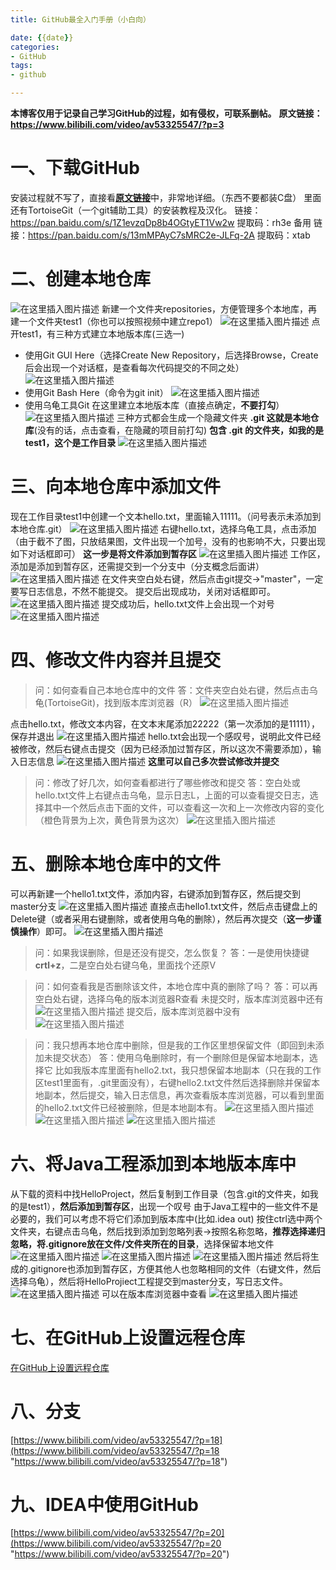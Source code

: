 ```yaml
---
title: GitHub最全入门手册（小白向）

date: {{date}}
categories:
- GitHub
tags:
- github

---
```

**本博客仅用于记录自己学习GitHub的过程，如有侵权，可联系删帖。**
**原文链接：https://www.bilibili.com/video/av53325547/?p=3**

# 一、下载GitHub
安装过程就不写了，直接看[**原文链接**](https://www.bilibili.com/video/av53325547/?p=3)中，非常地详细。（东西不要都装C盘）
里面还有TortoiseGit（一个git辅助工具）的安装教程及汉化。
链接：https://pan.baidu.com/s/1Z1evzqDp8b4OGtyET1Vw2w 提取码：rh3e
备用  链接：https://pan.baidu.com/s/13mMPAyC7sMRC2e-JLFq-2A  提取码：xtab 

# 二、创建本地仓库
![在这里插入图片描述](https://img-blog.csdnimg.cn/20190804093141239.png?x-oss-process=image/watermark,type_ZmFuZ3poZW5naGVpdGk,shadow_10,text_aHR0cHM6Ly9ibG9nLmNzZG4ubmV0L3FxXzQwMjc5MTUx,size_16,color_FFFFFF,t_70)
新建一个文件夹repositories，方便管理多个本地库，再建一个文件夹test1（你也可以按照视频中建立repo1）
![在这里插入图片描述](https://img-blog.csdnimg.cn/20190804094349834.PNG?x-oss-process=image/watermark,type_ZmFuZ3poZW5naGVpdGk,shadow_10,text_aHR0cHM6Ly9ibG9nLmNzZG4ubmV0L3FxXzQwMjc5MTUx,size_16,color_FFFFFF,t_70)
点开test1，有三种方式建立本地版本库(三选一)
 - 使用Git GUI Here（选择Create New Repository，后选择Browse，Create后会出现一个对话框，是查看每次代码提交的不同之处）
![在这里插入图片描述](https://img-blog.csdnimg.cn/20190804094848650.PNG?x-oss-process=image/watermark,type_ZmFuZ3poZW5naGVpdGk,shadow_10,text_aHR0cHM6Ly9ibG9nLmNzZG4ubmV0L3FxXzQwMjc5MTUx,size_16,color_FFFFFF,t_70)
 - 使用Git Bash Here（命令为git init）
![在这里插入图片描述](https://img-blog.csdnimg.cn/20190804095149346.PNG)
 - 使用乌龟工具Git 在这里建立本地版本库（直接点确定，**不要打勾**）
![在这里插入图片描述](https://img-blog.csdnimg.cn/20190804095310713.PNG?x-oss-process=image/watermark,type_ZmFuZ3poZW5naGVpdGk,shadow_10,text_aHR0cHM6Ly9ibG9nLmNzZG4ubmV0L3FxXzQwMjc5MTUx,size_16,color_FFFFFF,t_70)
三种方式都会生成一个隐藏文件夹  **.git  这就是本地仓库**(没有的话，点击查看，在隐藏的项目前打勾)
**包含 .git 的文件夹，如我的是test1，这个是工作目录**
![在这里插入图片描述](https://img-blog.csdnimg.cn/20190804095656610.PNG?x-oss-process=image/watermark,type_ZmFuZ3poZW5naGVpdGk,shadow_10,text_aHR0cHM6Ly9ibG9nLmNzZG4ubmV0L3FxXzQwMjc5MTUx,size_16,color_FFFFFF,t_70)
# 三、向本地仓库中添加文件
现在工作目录test1中创建一个文本hello.txt，里面输入11111。（问号表示未添加到本地仓库.git）
![在这里插入图片描述](https://img-blog.csdnimg.cn/20190804100251604.PNG)
右键hello.txt，选择乌龟工具，点击添加（由于截不了图，只放结果图，文件出现一个加号，没有的也影响不大，只要出现如下对话框即可）
**这一步是将文件添加到暂存区**
![在这里插入图片描述](https://img-blog.csdnimg.cn/20190804100725747.PNG?x-oss-process=image/watermark,type_ZmFuZ3poZW5naGVpdGk,shadow_10,text_aHR0cHM6Ly9ibG9nLmNzZG4ubmV0L3FxXzQwMjc5MTUx,size_16,color_FFFFFF,t_70)
工作区，添加是添加到暂存区，还需提交到一个分支中（分支概念后面讲）
![在这里插入图片描述](https://img-blog.csdnimg.cn/20190804100950396.PNG?x-oss-process=image/watermark,type_ZmFuZ3poZW5naGVpdGk,shadow_10,text_aHR0cHM6Ly9ibG9nLmNzZG4ubmV0L3FxXzQwMjc5MTUx,size_16,color_FFFFFF,t_70)
在文件夹空白处右键，然后点击git提交->"master"，一定要写日志信息，不然不能提交。
提交后出现成功，关闭对话框即可。
![在这里插入图片描述](https://img-blog.csdnimg.cn/20190804101650239.PNG?x-oss-process=image/watermark,type_ZmFuZ3poZW5naGVpdGk,shadow_10,text_aHR0cHM6Ly9ibG9nLmNzZG4ubmV0L3FxXzQwMjc5MTUx,size_16,color_FFFFFF,t_70)
提交成功后，hello.txt文件上会出现一个对号
![在这里插入图片描述](https://img-blog.csdnimg.cn/20190804101820336.PNG)
# 四、修改文件内容并且提交

> 问：如何查看自己本地仓库中的文件
> 答：文件夹空白处右键，然后点击乌龟(TortoiseGit)，找到版本库浏览器（R）
![在这里插入图片描述](https://img-blog.csdnimg.cn/20190804102319355.PNG?x-oss-process=image/watermark,type_ZmFuZ3poZW5naGVpdGk,shadow_10,text_aHR0cHM6Ly9ibG9nLmNzZG4ubmV0L3FxXzQwMjc5MTUx,size_16,color_FFFFFF,t_70)

点击hello.txt，修改文本内容，在文本末尾添加22222（第一次添加的是11111），保存并退出
![在这里插入图片描述](https://img-blog.csdnimg.cn/20190804102537101.PNG)
hello.txt会出现一个感叹号，说明此文件已经被修改，然后右键点击提交（因为已经添加过暂存区，所以这次不需要添加），输入日志信息
![在这里插入图片描述](https://img-blog.csdnimg.cn/2019080410302216.PNG?x-oss-process=image/watermark,type_ZmFuZ3poZW5naGVpdGk,shadow_10,text_aHR0cHM6Ly9ibG9nLmNzZG4ubmV0L3FxXzQwMjc5MTUx,size_16,color_FFFFFF,t_70)
**这里可以自己多次尝试修改并提交**

> 问：修改了好几次，如何查看都进行了哪些修改和提交
> 答：空白处或hello.txt文件上右键点击乌龟，显示日志L，上面的可以查看提交日志，选择其中一个然后点击下面的文件，可以查看这一次和上一次修改内容的变化（橙色背景为上次，黄色背景为这次）
> ![在这里插入图片描述](https://img-blog.csdnimg.cn/20190804103708829.PNG?x-oss-process=image/watermark,type_ZmFuZ3poZW5naGVpdGk,shadow_10,text_aHR0cHM6Ly9ibG9nLmNzZG4ubmV0L3FxXzQwMjc5MTUx,size_16,color_FFFFFF,t_70)
# 五、删除本地仓库中的文件
可以再新建一个hello1.txt文件，添加内容，右键添加到暂存区，然后提交到master分支
![在这里插入图片描述](https://img-blog.csdnimg.cn/20190804104330289.PNG)
直接点击hello1.txt文件，然后点击键盘上的Delete键（或者采用右键删除，或者使用乌龟的删除），然后再次提交（**这一步谨慎操作**）即可。
![在这里插入图片描述](https://img-blog.csdnimg.cn/20190804105247353.PNG?x-oss-process=image/watermark,type_ZmFuZ3poZW5naGVpdGk,shadow_10,text_aHR0cHM6Ly9ibG9nLmNzZG4ubmV0L3FxXzQwMjc5MTUx,size_16,color_FFFFFF,t_70)
> 问：如果我误删除，但是还没有提交，怎么恢复？
> 答：一是使用快捷键**crtl+z**，二是空白处右键乌龟，里面找个还原V

> 问：如何查看我是否删除该文件，本地仓库中真的删除了吗？
> 答：可以再空白处右键，选择乌龟的版本浏览器R查看
> 未提交时，版本库浏览器中还有![在这里插入图片描述](https://img-blog.csdnimg.cn/20190804105402505.PNG?x-oss-process=image/watermark,type_ZmFuZ3poZW5naGVpdGk,shadow_10,text_aHR0cHM6Ly9ibG9nLmNzZG4ubmV0L3FxXzQwMjc5MTUx,size_16,color_FFFFFF,t_70)
> 提交后，版本库浏览器中没有![在这里插入图片描述](https://img-blog.csdnimg.cn/20190804105510123.PNG?x-oss-process=image/watermark,type_ZmFuZ3poZW5naGVpdGk,shadow_10,text_aHR0cHM6Ly9ibG9nLmNzZG4ubmV0L3FxXzQwMjc5MTUx,size_16,color_FFFFFF,t_70)

> 问：我只想再本地仓库中删除，但是我的工作区里想保留文件（即回到未添加未提交状态）
> 答：使用乌龟删除时，有一个删除但是保留本地副本，选择它
> 比如我版本库里面有hello2.txt，我只想保留本地副本（只在我的工作区test1里面有，.git里面没有），右键hello2.txt文件然后选择删除并保留本地副本，然后提交，输入日志信息，再次查看版本库浏览器，可以看到里面的hello2.txt文件已经被删除，但是本地副本有。
>![在这里插入图片描述](https://img-blog.csdnimg.cn/20190804110122859.PNG?x-oss-process=image/watermark,type_ZmFuZ3poZW5naGVpdGk,shadow_10,text_aHR0cHM6Ly9ibG9nLmNzZG4ubmV0L3FxXzQwMjc5MTUx,size_16,color_FFFFFF,t_70)
>![在这里插入图片描述](https://img-blog.csdnimg.cn/20190804110533475.PNG?x-oss-process=image/watermark,type_ZmFuZ3poZW5naGVpdGk,shadow_10,text_aHR0cHM6Ly9ibG9nLmNzZG4ubmV0L3FxXzQwMjc5MTUx,size_16,color_FFFFFF,t_70)
>![在这里插入图片描述](https://img-blog.csdnimg.cn/20190804110717293.PNG?x-oss-process=image/watermark,type_ZmFuZ3poZW5naGVpdGk,shadow_10,text_aHR0cHM6Ly9ibG9nLmNzZG4ubmV0L3FxXzQwMjc5MTUx,size_16,color_FFFFFF,t_70)
# 六、将Java工程添加到本地版本库中
从下载的资料中找HelloProject，然后复制到工作目录（包含.git的文件夹，如我的是test1），**然后添加到暂存区**，出现一个叹号
由于Java工程中的一些文件不是必要的，我们可以考虑不将它们添加到版本库中(比如.idea out)
按住ctrl选中两个文件夹，右键点击乌龟，然后找到添加到忽略列表->按照名称忽略，**推荐选择递归忽略，将.gitignore放在文件/文件夹所在的目录**，选择保留本地文件
![在这里插入图片描述](https://img-blog.csdnimg.cn/20190804112244228.PNG)
![在这里插入图片描述](https://img-blog.csdnimg.cn/20190804112550887.PNG?x-oss-process=image/watermark,type_ZmFuZ3poZW5naGVpdGk,shadow_10,text_aHR0cHM6Ly9ibG9nLmNzZG4ubmV0L3FxXzQwMjc5MTUx,size_16,color_FFFFFF,t_70)
![在这里插入图片描述](https://img-blog.csdnimg.cn/20190804112601142.PNG?x-oss-process=image/watermark,type_ZmFuZ3poZW5naGVpdGk,shadow_10,text_aHR0cHM6Ly9ibG9nLmNzZG4ubmV0L3FxXzQwMjc5MTUx,size_16,color_FFFFFF,t_70)
然后将生成的.gitignore也添加到暂存区，方便其他人也忽略相同的文件（右键文件，然后选择乌龟），然后将HelloProjiect工程提交到master分支，写日志文件。
![在这里插入图片描述](https://img-blog.csdnimg.cn/20190804113106947.PNG?x-oss-process=image/watermark,type_ZmFuZ3poZW5naGVpdGk,shadow_10,text_aHR0cHM6Ly9ibG9nLmNzZG4ubmV0L3FxXzQwMjc5MTUx,size_16,color_FFFFFF,t_70)
可以在版本库浏览器中查看
![在这里插入图片描述](https://img-blog.csdnimg.cn/20190804113307879.PNG?x-oss-process=image/watermark,type_ZmFuZ3poZW5naGVpdGk,shadow_10,text_aHR0cHM6Ly9ibG9nLmNzZG4ubmV0L3FxXzQwMjc5MTUx,size_16,color_FFFFFF,t_70)
# 七、在GitHub上设置远程仓库
[在GitHub上设置远程仓库](https://qingshijiao.github.io/2019/08/07/%E5%9C%A8GitHub%E4%B8%8A%E8%AE%BE%E7%BD%AE%E8%BF%9C%E7%A8%8B%E4%BB%93%E5%BA%93/)
# 八、分支
[https://www.bilibili.com/video/av53325547/?p=18](https://www.bilibili.com/video/av53325547/?p=18 "https://www.bilibili.com/video/av53325547/?p=18")
# 九、IDEA中使用GitHub
[https://www.bilibili.com/video/av53325547/?p=20](https://www.bilibili.com/video/av53325547/?p=20 "https://www.bilibili.com/video/av53325547/?p=20")